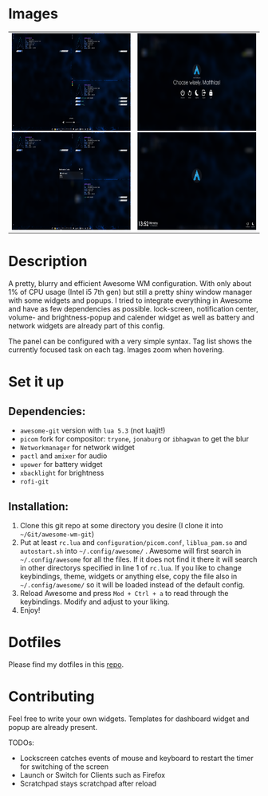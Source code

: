 # Images
<!-- ![Tiling layout with volume overlay](./images/aw_tile_vol.png "Tiling layout")
![Tiling layout with volume overlay](./images/aw_tile_vol.png "Tiling layout")
![Tiling layout with volume overlay](./images/aw_tile_vol.png "Tiling layout")
![Tiling layout with volume overlay](./images/aw_tile_vol.png "Tiling layout") -->
<table border="0">
 <tr>
    <td>
    <img src="./images/aw_tile_vol.png"  alt="1" height = 196px width = 350px>
    <img src="./images/aw_notif.png"  alt="1" height = 196px width = 350px>
    </td>
    <td>
    <img src="./images/aw_exit.png"  alt="1"  height = 196px width = 350px>
    <img src="./images/aw_lock.png"  alt="1"  height = 196px width = 350px>
    </td>
 </tr>
</table>

# Description

A pretty, blurry and efficient Awesome WM configuration.
With only about 1% of CPU usage (Intel i5 7th gen) but still a pretty shiny window manager with some widgets and popups.
I tried to integrate everything in Awesome and have as few dependencies as possible.
lock-screen, notification center, volume- and brightness-popup and calender widget as well as battery and network widgets are already part of this config.

The panel can be configured with a very simple syntax.
Tag list shows the currently focused task on each tag.
Images zoom when hovering.

# Set it up

## Dependencies:
* `awesome-git` version with `lua 5.3` (not luajit!)
* `picom` fork for compositor: `tryone`, `jonaburg` or `ibhagwan` to get the blur
* `Networkmanager` for network widget
* `pactl` and `amixer` for audio
* `upower` for battery widget
* `xbacklight` for brightness
* `rofi-git`

## Installation:

1. Clone this git repo at some directory you desire (I clone it into `~/Git/awesome-wm-git`)
2. Put at least `rc.lua` and `configuration/picom.conf`, `liblua_pam.so` and `autostart.sh` into `~/.config/awesome/` .
 Awesome will first search in `~/.config/awesome` for all the files. If it does not find it there it will search in other directorys specified in line 1 of `rc.lua`.
 If you like to change keybindings, theme, widgets or anything else, copy the file also in `~/.config/awesome/` so it will be loaded instead of the default config.
3. Reload Awesome and press `Mod + Ctrl + a` to read through the keybindings. Modify and adjust to your liking.
4. Enjoy!

# Dotfiles

Please find my dotfiles in this [repo](https://github.com/archias-lnx/dots-of-the-dots).

# Contributing

Feel free to write your own widgets.
Templates for dashboard widget and popup are already present.

TODOs:
* Lockscreen catches events of mouse and keyboard to restart the timer for switching of the screen
* Launch or Switch for Clients such as Firefox
* Scratchpad stays scratchpad after reload
